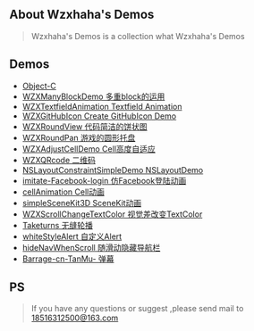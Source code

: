 ## About Wzxhaha's Demos 
> Wzxhaha's Demos is a collection what Wzxhaha's Demos

##  Demos
*   [Object-C](#donethumbsup)
  *   [WZXManyBlockDemo  多重block的运用](https://github.com/Wzxhaha/WZXManyBlockDemo)
  *   [WZXTextfieldAnimation  Textfield Animation](https://github.com/Wzxhaha/WZXTextfieldAnimation)
  *   [WZXGitHubIcon Create GitHubIcon Demo](https://github.com/Wzxhaha/WZXGitHubIcon)
  *   [WZXRoundView 代码简洁的饼状图](https://github.com/Wzxhaha/WZXRoundView)
  *   [WZXRoundPan 游戏的圆形托盘](https://github.com/Wzxhaha/WZXRoundPan)
  *   [WZXAdjustCellDemo Cell高度自适应](https://github.com/Wzxhaha/WZXAdjustCellDemo)
  *   [WZXQRcode 二维码](https://github.com/Wzxhaha/WZXQRcode)
  *   [NSLayoutConstraintSimpleDemo NSLayoutDemo](https://github.com/Wzxhaha/NSLayoutConstraintSimpleDemo)
  *   [imitate-Facebook-login 仿Facebook登陆动画](https://github.com/Wzxhaha/imitate-Facebook-login)
  *   [cellAnimation Cell动画](https://github.com/Wzxhaha/cellAnimation)
  *   [simpleSceneKit3D SceneKit动画](https://github.com/Wzxhaha/simpleSceneKit3D)
  *   [WZXScrollChangeTextColor 视觉差改变TextColor](https://github.com/Wzxhaha/WZXScrollChangeTextColor)
  *   [Taketurns 无缝轮播](https://github.com/Wzxhaha/Taketurns)
  *   [whiteStyleAlert 自定义Alert](https://github.com/Wzxhaha/whiteStyleAlert)
  *   [hideNavWhenScroll 随滑动隐藏导航栏](https://github.com/Wzxhaha/hideNavWhenScroll)
  *   [Barrage-cn-TanMu- 弹幕](https://github.com/Wzxhaha/Barrage-cn-TanMu-)


## PS
> If you have any questions or suggest ,please send mail to 18516312500@163.com
